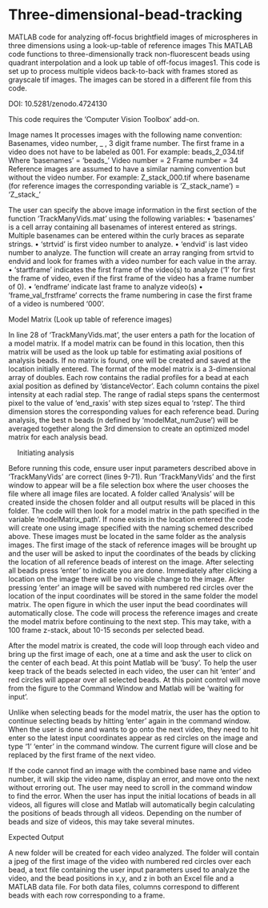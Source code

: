 # Three-dimensional-bead-tracking
MATLAB code for analyzing off-focus brightfield images of microspheres in three dimensions using a look-up-table of reference images
This MATLAB code functions to three-dimensionally track non-fluorescent beads using quadrant interpolation and a look up table of off-focus images1. This code is set up to process multiple videos back-to-back with frames stored as grayscale tif images. The images can be stored in a different file from this code.

 DOI: 10.5281/zenodo.4724130

This code requires the ‘Computer Vision Toolbox’ add-on.

Image names
 It processes images with the following name convention: Basenames, video number, _ , 3 digit frame number. The first frame in a video does not have to be labeled as 001.
For example: beads_2_034.tif
Where ‘basenames’ = ‘beads_’
	Video number = 2
	Frame number = 34 
Reference images are assumed to have a similar naming convention but without the video number.
For example: Z_stack_000.tif where basename (for reference images the corresponding variable is ‘Z_stack_name’) = ‘Z_stack_’

The user can specify the above image information in the first section of the function ‘TrackManyVids.mat’ using the following variables:
•	‘basenames’ is a cell array containing all basenames of interest entered as strings. Multiple basenames can be entered within the curly braces as separate strings.
•	‘strtvid’ is first video number to analyze.
•	‘endvid’ is last video number to analyze. The function will create an array ranging from srtvid to endvid and look for frames with a video number for each value in the array.
•	‘startframe’ indicates the first frame of the video(s) to analyze (‘1’ for first the frame of video, even if the first frame of the video has a frame number of 0).
•	‘endframe’ indicate last frame to analyze video(s)
•	‘frame_val_frstframe’ corrects the frame numbering in case the first frame of a video is numbered ‘000’.

Model Matrix (Look up table of reference images)

In line 28 of ‘TrackManyVids.mat’, the user enters a path for the location of a model matrix. If a model matrix can be found in this location, then this matrix will be used as the look up table for estimating axial positions of analysis beads. If no matrix is found, one will be created and saved at the location initially entered.
The format of the model matrix is a 3-dimensional array of doubles. Each row contains the radial profiles for a bead at each axial position as defined by ‘distanceVector’. Each column contains the pixel intensity at each radial step. The range of radial steps spans the centermost pixel to the value of ‘end_raxis’ with step sizes equal to ‘rstep’. The third dimension stores the corresponding values for each reference bead.
During analysis, the best n beads (n defined by ‘modelMat_num2use’) will be averaged together along the 3rd dimension to create an optimized model matrix for each analysis bead. 

 
Initiating analysis

Before running this code, ensure user input parameters described above in ‘TrackManyVids’ are correct (lines 9-71). 
Run ‘TrackManyVids’ and the first window to appear will be a file selection box where the user chooses the file where all image files are located.
A folder called ‘Analysis’ will be created inside the chosen folder and all output results will be placed in this folder.
The code will then look for a model matrix in the path specified in the variable ‘modelMatrix_path’. If none exists in the location entered the code will create one using image specified with the naming schemed described above. These images must be located in the same folder as the analysis images. The first image of the stack of reference images will be brought up and the user will be asked to input the coordinates of the beads by clicking the location of all reference beads of interest on the image. 
After selecting all beads press ‘enter’ to indicate you are done. Immediately after clicking a location on the image there will be no visible change to the image. After pressing ‘enter’ an image will be saved with numbered red circles over the location of the input coordinates will be stored in the same folder the model matrix. The open figure in which the user input the bead coordinates will automatically close.
The code will process the reference images and create the model matrix before continuing to the next step. This may take, with a 100 frame z-stack, about 10-15 seconds per selected bead.

After the model matrix is created, the code will loop through each video and bring up the first image of each, one at a time and ask the user to click on the center of each bead. At this point Matlab will be ‘busy’. 
To help the user keep track of the beads selected in each video, the user can hit ‘enter’ and red circles will appear over all selected beads. At this point control will move from the figure to the Command Window and Matlab will be ‘waiting for input’. 

Unlike when selecting beads for the model matrix, the user has the option to continue selecting beads by hitting ‘enter’ again in the command window. When the user is done and wants to go onto the next video, they need to hit enter so the latest input coordinates appear as red circles on the image and type ‘1’ ‘enter’ in the command window. The current figure will close and be replaced by the first frame of the next video.

If the code cannot find an image with the combined base name and video number, it will skip the video name, display an error, and move onto the next without erroring out. The user may need to scroll in the command window to find the error.
When the user has input the initial locations of beads in all videos, all figures will close and Matlab will automatically begin calculating the positions of beads through all videos. Depending on the number of beads and size of videos, this may take several minutes. 

Expected Output

A new folder will be created for each video analyzed. The folder will contain a jpeg of the first image of the video with numbered red circles over each bead, a text file containing the user input parameters used to analyze the video, and the bead positions in x,y, and z in both an Excel file and a MATLAB data file. For both data files, columns correspond to different beads with each row corresponding to a frame.


